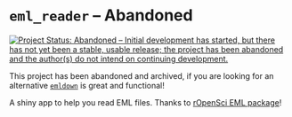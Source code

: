 # `eml_reader` – Abandoned
[![Project Status: Abandoned – Initial development has started, but there has not yet been a stable, usable release; the project has been abandoned and the author(s) do not intend on continuing development.](https://www.repostatus.org/badges/latest/abandoned.svg)](https://www.repostatus.org/#abandoned)

This project has been abandoned and archived, if you are looking for an alternative [`emldown`](https://github.com/ropenscilabs/emldown) is great and functional!

A shiny app to help you read EML files. Thanks to [rOpenSci EML package](https://github.com/ropensci/EML)!
